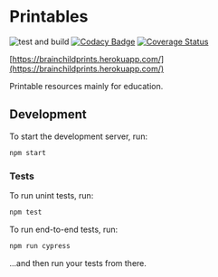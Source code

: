 # Printables

![test and build](https://github.com/brainchild-projects/printables/actions/workflows/test.yml/badge.svg) [![Codacy Badge](https://app.codacy.com/project/badge/Grade/476755fc04904364a02dad0c9da69e63)](https://www.codacy.com/gh/brainchild-projects/printables/dashboard?utm_source=github.com&amp;utm_medium=referral&amp;utm_content=brainchild-projects/printables&amp;utm_campaign=Badge_Grade) [![Coverage Status](https://coveralls.io/repos/github/brainchild-projects/printables/badge.svg?branch=main)](https://coveralls.io/github/brainchild-projects/printables?branch=main)


[https://brainchildprints.herokuapp.com/](https://brainchildprints.herokuapp.com/)

Printable resources mainly for education.


## Development

To start the development server, run:

```sh
npm start
```

### Tests

To run unint tests, run:

```sh
npm test
```

To run end-to-end tests, run:

```sh
npm run cypress
```

...and then run your tests from there.